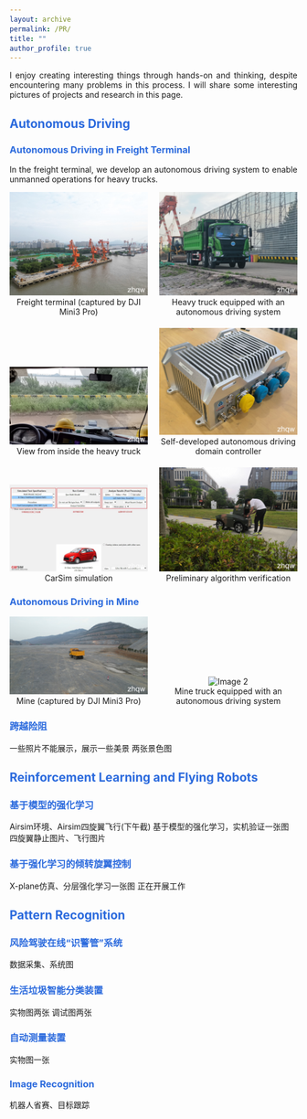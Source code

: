 ```yaml
---
layout: archive
permalink: /PR/
title: ""
author_profile: true
---
```

<p style="text-align: justify">
I enjoy creating interesting things through hands-on and thinking, despite encountering many problems in this process. I will share some interesting pictures of projects and research in this page.
</p>

## <font color="#2B6ADD" > Autonomous Driving </font>

### <font color="#2B6ADD" > Autonomous Driving in Freight Terminal </font>
<p style="text-align: justify">
In the freight terminal, we develop an autonomous driving system to enable unmanned operations for heavy trucks.
</p>

<div style="display: grid; grid-template-columns: repeat(2, 1fr); gap: 20px;align-items: flex-end">
  <figure style="margin: 0; text-align: center;">
    <img src="/images/AD/1.jpg" alt="Image 1" style="width: 100%; height: auto;" />
    <figcaption>Freight terminal (captured by DJI Mini3 Pro)</figcaption>
  </figure>

  <figure style="margin: 0; text-align: center;">
    <img src="/images/AD/2.jpg" alt="Image 2" style="width: 100%; height: auto;" />
    <figcaption>Heavy truck equipped with an autonomous driving system</figcaption>
  </figure>

  <figure style="margin: 0; text-align: center;">
    <img src="/images/AD/3.jpg" alt="Image 3" style="width: 100%; height: auto;" />
    <figcaption>View from inside the heavy truck</figcaption>
  </figure>

  <figure style="margin: 0; text-align: center;">
    <img src="/images/AD/4.jpg" alt="Image 4" style="width: 100%; height: auto;" />
    <figcaption>Self-developed autonomous driving domain controller</figcaption>
  </figure>

  <figure style="margin: 0; text-align: center;">
  <img src="/images/AD/5.jpg" alt="Image 4" style="width: 100%; height: auto;" />
  <figcaption>CarSim simulation</figcaption>
  </figure>

  <figure style="margin: 0; text-align: center;">
  <img src="/images/AD/6.jpg" alt="Image 4" style="width: 100%; height: auto;" />
  <figcaption>Preliminary algorithm verification</figcaption>
  </figure>

</div>

### <font color="#2B6ADD" > Autonomous Driving in Mine </font>

<div style="display: grid; grid-template-columns: repeat(2, 1fr); gap: 20px;align-items: flex-end">
  <figure style="margin: 0; text-align: center;">
    <img src="/images/AD/7.jpg" alt="Image 1" style="width: 100%; height: auto;" />
    <figcaption>Mine (captured by DJI Mini3 Pro)</figcaption>
  </figure>

  <figure style="margin: 0; text-align: center;">
    <img src="/images/AD/8.jpg" alt="Image 2" style="width: 100%; height: auto;" />
    <figcaption>Mine truck equipped with an autonomous driving system</figcaption>
  </figure>
</div>

### <font color="#2B6ADD" > 跨越险阻 </font>


一些照片不能展示，展示一些美景
两张景色图

## <font color="#2B6ADD" > Reinforcement Learning and Flying Robots</font>

### <font color="#2B6ADD" > 基于模型的强化学习 </font>

Airsim环境、Airsim四旋翼飞行(下午截)
基于模型的强化学习，实机验证一张图
四旋翼静止图片、飞行图片


### <font color="#2B6ADD" > 基于强化学习的倾转旋翼控制 </font>
X-plane仿真、分层强化学习一张图
正在开展工作

## <font color="#2B6ADD" > Pattern Recognition</font>

### <font color="#2B6ADD" > 风险驾驶在线“识警管”系统 </font>
数据采集、系统图


### <font color="#2B6ADD" >生活垃圾智能分类装置</font>
实物图两张
调试图两张


### <font color="#2B6ADD" > 自动测量装置 </font>
实物图一张



### <font color="#2B6ADD" > Image Recognition</font>
机器人省赛、目标跟踪